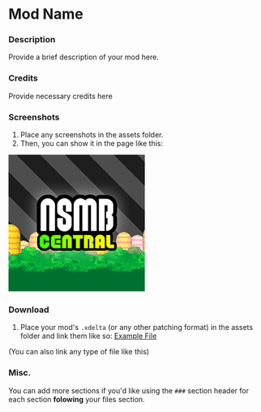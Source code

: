 # Mod Name

### Description
Provide a brief description of your mod here.

### Credits
Provide necessary credits here

### Screenshots
1. Place any screenshots in the assets folder.
2. Then, you can show it in the page like this:

![Screenshot](assets/screenshot.png)

### Download
1. Place your mod's `.xdelta` (or any other patching format) in the assets folder and link them like so:
[Example File](assets/file.txt)

(You can also link any type of file like this)

### Misc.
You can add more sections if you'd like using the `###` section header for each section **folowing** your files section.
